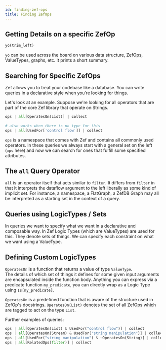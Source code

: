 ```yaml
---
id: finding-zef-ops
title: Finding ZefOps
---
```


  
  
## Getting Details on a specific ZefOp  
```python  
yo(trim_left)  
```  
`yo` can be used across the board on various data structure, ZefOps, ValueTypes, graphs, etc. It prints a short summary.  
  
  
  
## Searching for Specific ZefOps  
  
Zef allows you to treat your codebase like a database. You can write queries in a declarative style when you're looking for things.  
  
Let's look at an example. Suppose we're looking for all operators that are part of the core Zef library that operate on Strings.  
```python  
ops | all[OperatesOn(List)] | collect  
  
# also works when there is no type for this  
ops | all[UsedFor['control flow']] | collect   
```  
`ops` is a namespace that comes with Zef and contains all commonly used operators. In these queries we always start with a general set on the left (`ops` here) and now we can search for ones that fulfill some specified attributes.  
  
  
## The `all` Query Operator  
`all` is an operator itself that acts similar to `filter`. It differs from `filter` in that it interprets the dataflow argument to the left liberally as some kind of implicit set. For instance, a namespace, a FlatGraph, a ZefDB Graph may all be interpreted as a starting set in the context of a query.  
  
  
## Queries using LogicTypes / Sets  
In queries we want to specify what we want in a declarative and composable way. In Zef Logic Types (which are ValueTypes) are used for this. They denote sets of things. We can specify each constraint on what we want using a ValueType.  
  
  
## Defining Custom LogicTypes  
`OperatesOn` is a function that returns a value of type `ValueType`.  
The details of which set of things it defines for some given input arguments are encapsulated inside the function body. Anything you can express via a predicate function `my_predicate`, you can directly wrap as a Logic Type using `Is[my_predicate]`.  
  
`OperatesOn` is a predefined function that is aware of the structure used in ZefOp's docstrings. `OperatesOn(List)`  denotes the set of all ZefOps which are tagged to act on the type `List`.  
  
Further examples of queries:  
```python  
ops | all[OperatesOn(List) & UsedFor("control flow")] | collect  
ops | all[OperatesOn(Stream) & UsedFor("string manipulation")] | collect  
ops | all[UsedFor("string manipulation") & ~OperatesOn(String)] | collect  
ops | all[RelatedOps(filter)] | collect  
```  
  
